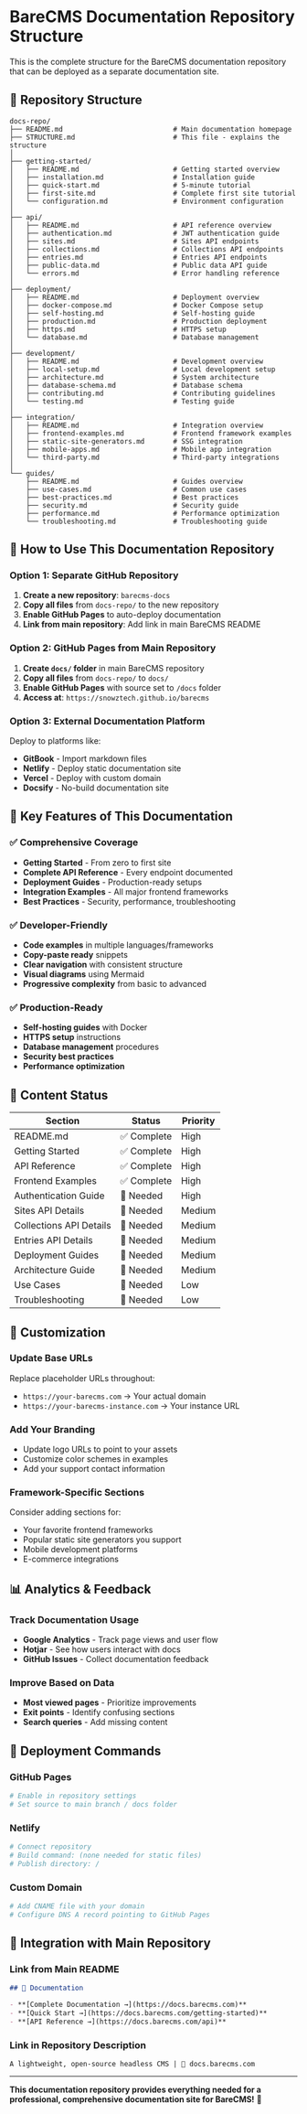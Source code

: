# BareCMS Documentation Repository Structure

This is the complete structure for the BareCMS documentation repository that can be deployed as a separate documentation site.

## 📁 Repository Structure

```
docs-repo/
├── README.md                           # Main documentation homepage
├── STRUCTURE.md                        # This file - explains the structure
│
├── getting-started/
│   ├── README.md                       # Getting started overview
│   ├── installation.md                 # Installation guide
│   ├── quick-start.md                  # 5-minute tutorial
│   ├── first-site.md                   # Complete first site tutorial
│   └── configuration.md                # Environment configuration
│
├── api/
│   ├── README.md                       # API reference overview
│   ├── authentication.md               # JWT authentication guide
│   ├── sites.md                        # Sites API endpoints
│   ├── collections.md                  # Collections API endpoints
│   ├── entries.md                      # Entries API endpoints
│   ├── public-data.md                  # Public data API guide
│   └── errors.md                       # Error handling reference
│
├── deployment/
│   ├── README.md                       # Deployment overview
│   ├── docker-compose.md               # Docker Compose setup
│   ├── self-hosting.md                 # Self-hosting guide
│   ├── production.md                   # Production deployment
│   ├── https.md                        # HTTPS setup
│   └── database.md                     # Database management
│
├── development/
│   ├── README.md                       # Development overview
│   ├── local-setup.md                  # Local development setup
│   ├── architecture.md                 # System architecture
│   ├── database-schema.md              # Database schema
│   ├── contributing.md                 # Contributing guidelines
│   └── testing.md                      # Testing guide
│
├── integration/
│   ├── README.md                       # Integration overview
│   ├── frontend-examples.md            # Frontend framework examples
│   ├── static-site-generators.md       # SSG integration
│   ├── mobile-apps.md                  # Mobile app integration
│   └── third-party.md                  # Third-party integrations
│
└── guides/
    ├── README.md                       # Guides overview
    ├── use-cases.md                    # Common use cases
    ├── best-practices.md               # Best practices
    ├── security.md                     # Security guide
    ├── performance.md                  # Performance optimization
    └── troubleshooting.md              # Troubleshooting guide
```

## 🚀 How to Use This Documentation Repository

### Option 1: Separate GitHub Repository

1. **Create a new repository**: `barecms-docs`
2. **Copy all files** from `docs-repo/` to the new repository
3. **Enable GitHub Pages** to auto-deploy documentation
4. **Link from main repository**: Add link in main BareCMS README

### Option 2: GitHub Pages from Main Repository

1. **Create `docs/` folder** in main BareCMS repository
2. **Copy all files** from `docs-repo/` to `docs/`
3. **Enable GitHub Pages** with source set to `/docs` folder
4. **Access at**: `https://snowztech.github.io/barecms`

### Option 3: External Documentation Platform

Deploy to platforms like:

- **GitBook** - Import markdown files
- **Netlify** - Deploy static documentation site
- **Vercel** - Deploy with custom domain
- **Docsify** - No-build documentation site

## 🎯 Key Features of This Documentation

### ✅ **Comprehensive Coverage**

- **Getting Started** - From zero to first site
- **Complete API Reference** - Every endpoint documented
- **Deployment Guides** - Production-ready setups
- **Integration Examples** - All major frontend frameworks
- **Best Practices** - Security, performance, troubleshooting

### ✅ **Developer-Friendly**

- **Code examples** in multiple languages/frameworks
- **Copy-paste ready** snippets
- **Clear navigation** with consistent structure
- **Visual diagrams** using Mermaid
- **Progressive complexity** from basic to advanced

### ✅ **Production-Ready**

- **Self-hosting guides** with Docker
- **HTTPS setup** instructions
- **Database management** procedures
- **Security best practices**
- **Performance optimization**

## 📝 Content Status

| Section                 | Status      | Priority |
| ----------------------- | ----------- | -------- |
| README.md               | ✅ Complete | High     |
| Getting Started         | ✅ Complete | High     |
| API Reference           | ✅ Complete | High     |
| Frontend Examples       | ✅ Complete | High     |
| Authentication Guide    | 📝 Needed   | High     |
| Sites API Details       | 📝 Needed   | Medium   |
| Collections API Details | 📝 Needed   | Medium   |
| Entries API Details     | 📝 Needed   | Medium   |
| Deployment Guides       | 📝 Needed   | Medium   |
| Architecture Guide      | 📝 Needed   | Medium   |
| Use Cases               | 📝 Needed   | Low      |
| Troubleshooting         | 📝 Needed   | Low      |

## 🔧 Customization

### Update Base URLs

Replace placeholder URLs throughout:

- `https://your-barecms.com` → Your actual domain
- `https://your-barecms-instance.com` → Your instance URL

### Add Your Branding

- Update logo URLs to point to your assets
- Customize color schemes in examples
- Add your support contact information

### Framework-Specific Sections

Consider adding sections for:

- Your favorite frontend frameworks
- Popular static site generators you support
- Mobile development platforms
- E-commerce integrations

## 📊 Analytics & Feedback

### Track Documentation Usage

- **Google Analytics** - Track page views and user flow
- **Hotjar** - See how users interact with docs
- **GitHub Issues** - Collect documentation feedback

### Improve Based on Data

- **Most viewed pages** - Prioritize improvements
- **Exit points** - Identify confusing sections
- **Search queries** - Add missing content

## 🚀 Deployment Commands

### GitHub Pages

```bash
# Enable in repository settings
# Set source to main branch / docs folder
```

### Netlify

```bash
# Connect repository
# Build command: (none needed for static files)
# Publish directory: /
```

### Custom Domain

```bash
# Add CNAME file with your domain
# Configure DNS A record pointing to GitHub Pages
```

## 🔗 Integration with Main Repository

### Link from Main README

```markdown
## 📖 Documentation

- **[Complete Documentation →](https://docs.barecms.com)**
- **[Quick Start →](https://docs.barecms.com/getting-started)**
- **[API Reference →](https://docs.barecms.com/api)**
```

### Link in Repository Description

```
A lightweight, open-source headless CMS | 📖 docs.barecms.com
```

---

**This documentation repository provides everything needed for a professional, comprehensive documentation site for BareCMS!** 🚀
